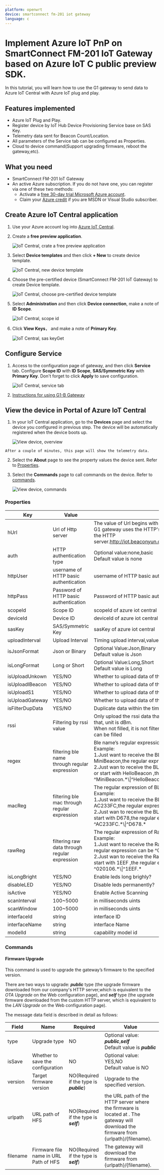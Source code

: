 ```yaml
---
platform: openwrt
device: smartconnect fm-201 iot gateway
language: c
---
```


# Implement Azure IoT PnP on SmartConnect FM-201 IoT Gateway based on Azure IoT C public preview SDK.

In this tutorial, you will learn how to use the G1 gateway to send data to Azure IoT Central with Azure IoT plug and play.

## Features implemented

-   Azure IoT Plug and Play.
-   Register device by IoT Hub Device Provisioning Service base on SAS Key.
-   Telemetry data sent for Beacon Count/Location.
-   All parameters of the Service tab can be configured as Properties.
-   Cloud to device command(Support upgrading firmware, reboot the gateway,etc).

## What you need

-   SmartConnect FM-201 IoT Gateway
-   An active Azure subscription. If you do not have one, you can register via one of these two methods:
    -   Activate a [free 30-day trial Microsoft Azure account](https://azure.microsoft.com/free/).
    -   Claim your [Azure credit](https://azure.microsoft.com/pricing/member-offers/msdn-benefits-details/) if you are MSDN or Visual Studio subscriber.

## Create Azure IoT Central application

1.  Use your Azure account log into [Azure IoT Central](https://apps.azureiotcentral.com).
2.  Create a **free preview application**.

    ![IoT Central, crate a free preview application](./media/smartconnect-fm-201-iot-gateway/create-azure-application.png)

3.  Select **Device templates** and then click **+ New** to create device template.

    ![IoT Central, new device template](./media/smartconnect-fm-201-iot-gateway/new-device-templates.png)

4.  Choose the pre-certified device (SmartConnect FM-201 IoT Gateway) to create Device template.

    ![IoT Central, choose pre-certified device template](./media/smartconnect-fm-201-iot-gateway/pre-certified-device-template.png)

5.  Select **Administration** and then click **Device connection**, make a note of **ID Scope**.

     ![IoT Central, scope id](./media/smartconnect-fm-201-iot-gateway/scope-Id.png)

6.  Click **View Keys**， and make a note of **Primary Key**.

     ![IoT Central, sas key](./media/smartconnect-fm-201-iot-gateway/sas-key.png)Get 

## Configure Service

1.  Access to the configuration page of gateway, and then click **Service** tab. Configure **Scope ID** with **ID Scope**,  **SAS/Symmetric Key** with **Primary Key**. Don't forget to click **Apply** to save configuration.

     ![IoT Central, service tab](./media/smartconnect-fm-201-iot-gateway/service-tab.png)

2.  [Instructions for using G1-B Gateway](https://github.com/Azure/azure-iot-device-ecosystem/blob/master/get_started/linux-pnp-smartconnect-fm-201-iot-gateway-c.md)

## View the device in Portal of Azure IoT Central

  1.  In your IoT Central application, go to the **Devices** page and select the device you configured in previous step. The device will be automatically registered when the device boots up.

      ![View device, overview](./media/smartconnect-fm-201-iot-gateway/overview-portal.png)

    After a couple of minutes, this page will show the telemetry data.

  2.  Select the **About** page to see the property values the device sent. Refer  to [Properties](#Properties).
  3.  Select the **Commands** page to call commands on the device. Refer to [commands](#Commands).

      ![View device, commands](./media/smartconnect-fm-201-iot-gateway/firmware-upgrade.png)

### Properties

| Key             | Value                                  | Remark                                                       |
| --------------- | ------------------------------------------------- | ------------------------------------------------------------ |
| hUrl            | Url of Http server                                | The value of Url begins with http:// or https://. <br/>G1 gateway uses the HTTP's POST method to upload the data to the HTTP server.http://iot.beaconyun.com:8080/gw/${gatewayMac}/status |
| auth            | HTTP authentication type                          | Optional value:none,basic<br/>Default value is none          |
| httpUser        | username of HTTP basic authentication             | username of HTTP basic authentication                        |
| httpPass        | Password of HTTP basic authentication             | Password of HTTP basic authentication                        |
| scopeId         | Scope ID                                          | scopeId of azure iot central                                 |
| deviceId        | Device ID                                         | deviceId of azure iot central                                |
| sasKey          | SAS/Symmetric Key                                 | sasKey of azure iot central                                  |
| uploadInterval  | Upload Interval                                   | Timing upload interval,value in milliseconds                 |
| isJsonFormat    | Json or Binary                                    | Optional Value:Json,Binary<br/>Default value is Json         |
| isLongFormat    | Long or Short                                     | Optional Value:Long,Short <br/>Default value is Long         |
| isUploadUnkown  | YES/NO                                            | Whether to upload data of the Unknown type                   |
| isUploadIBeacon | YES/NO                                            | Whether to upload data of the iBeacon type                   |
| isUploadS1      | YES/NO                                            | Whether to upload data of the S1 type                        |
| isUploadGateway | YES/NO                                            | Whether to upload data of the Gateway type                   |
| isFilterDupData | YES/NO                                            | Duplicate data within the time interval be fileter to upload or not |
| rssi            | Filtering by rssi value                           | Only upload the rssi data that the signal intensity is greater than that, unit is dBm.<br/> When not filled, it is not filtered, and the value of -100 < RSSI <0 can be filled |
| regex           | filtering ble name<br/>through regular expression | Ble name’s regular expression<br/>Example:<br/>1.Just want to receive the BLE name which start with MiniBeacon,the regular expression can be ^MiniBeacon.\*<br/>2.Just wan to receive the BLE name which start with MiniBeacon or start with HelloBeacon ,the regular expression can be ^MiniBeacon.\*\\\|^HelloBeacon.\* |
| macReg          | filtering ble mac through regular expression      | The regular expression of BLE mac address you wanna recevice.<br/>Example:<br/>1.Just want to receive the BLE mac  which start with AC233FC,the regular expression can be ^AC233FC.*<br/>2.Just wan to receive the BLE mac which start with AC233FC or start with D678,the regular expression can be ^AC233FC.\*\\\|^D678.\* |
| rawReg          | filtering raw data through regular expression     | The regular expression of Raw Data you wanna recevice.<br/>Example:<br/>1.Just want to receive the Raw Data  which start with 020106,the regular expression can be ^020106.*<br/>2.Just wan to receive the Raw Data which start with 020106 or start with 1EEF ,the regular expression can be ^020106.\*\\\|^1EEF.\* |
| isLongBright | YES/NO                        | Enable leds long brighly?                          |
| disableLED   | YES/NO                        | Disable leds permanently?                          |
| isActive   | YES/NO                        | Enable Active Scanning             |
| scanInterval      | 100~5000                  | in milliseconds uints                                        |
| scanWindow     | 100~5000    | in milliseconds uints                                         |
| interfaceId  | string  | interface ID  |
| interfaceName  | string | interface Name |
| modelId      | string     | capability model id  |

### Commands

#### Firmware Upgrade

This command is used to  upgrade the gateway’s firmware to the specified version.

There are two ways to upgrade: ***public*** type (the upgrade firmware downloaded from our company's HTTP server,which is equivalent to the *OTA Upgrade* on the Web configuration page), and ***self*** type (the upgrade firmware downloaded from the custom HTTP server, which is equivalent to the *LAN Upgrade* on the Web configuration page).

The message data field is described in detail as follows:

| Field    | Name                                  | Required                                 | Value                                                        |
| -------- | ------------------------------------- | ---------------------------------------- | ------------------------------------------------------------ |
| type     | Upgrade type                          | NO                                       | Optional value: ***public***,***self***<br/>Default value is ***public*** |
| isSave   | Whether to save the configuration     | NO                                       | Optional value: YES,NO<br/>Default value is NO               |
| version  | Target firmware version               | NO(Required if the type is ***public***) | Upgrade to the specified version.                            |
| urlpath  | URL path of HFS                       | NO(Required if the type is ***self***)   | the URL path of the HTTP server where the firmware is located at . The gateway will download the firmware from {urlpath}/{filename}. |
| filename | Firmware file name in URL Path of HFS | NO(Required if the type is ***self***)   | The gateway will download the firmware from {urlpath}/{filename}. |
